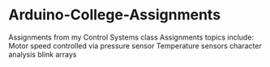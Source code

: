 # Arduino-College-Assignments
Assignments from my Control Systems class
Assignments topics include:
Motor speed controlled via pressure sensor
Temperature sensors
character analysis
blink arrays
